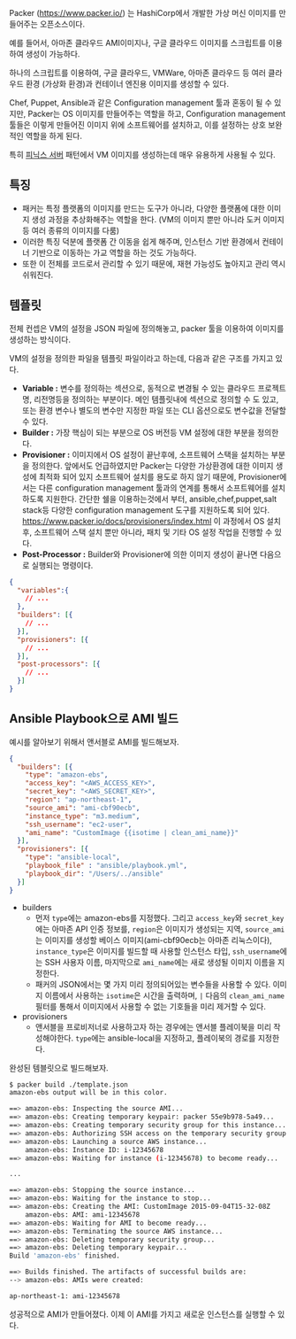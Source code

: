 
Packer (https://www.packer.io/) 는 HashiCorp에서 개발한 가상 머신 이미지를 만들어주는 오픈소스이다. 

예를 들어서, 아마존 클라우드 AMI이미지나, 구글 클라우드 이미지를 스크립트를 이용하여 생성이 가능하다.

하나의 스크립트를 이용하여, 구글 클라우드, VMWare, 아마존 클라우드 등 여러 클라우드 환경 (가상화 환경)과 컨테이너 엔진용 이미지를 생성할 수 있다.

Chef, Puppet, Ansible과 같은 Configuration management 툴과 혼동이 될 수 있지만, Packer는 OS 이미지를 만들어주는 역할을 하고, Configuration management 툴들은 이렇게 만들어진 이미지 위에 소프트웨어를 설치하고, 이를 설정하는 상호 보완적인 역할을 하게 된다. 

특히 [피닉스 서버](./IaC/Phoenix%E2%80%85Server.md) 패턴에서 VM 이미지를 생성하는데 매우 유용하게 사용될 수 있다.

## 특징

- 패커는 특정 플랫폼의 이미지를 만드는 도구가 아니라, 다양한 플랫폼에 대한 이미지 생성 과정을 추상화해주는 역할을 한다. (VM의 이미지 뿐만 아니라 도커 이미지 등 여러 종류의 이미지를 다룸) 
- 이러한 특징 덕분에 플랫폼 간 이동을 쉽게 해주며, 인스턴스 기반 환경에서 컨테이너 기반으로 이동하는 가교 역할을 하는 것도 가능하다.
- 또한 이 전체를 코드로서 관리할 수 있기 때문에, 재현 가능성도 높아지고 관리 역시 쉬워진다.

## 템플릿

전체 컨셉은 VM의 설정을 JSON 파일에 정의해놓고, packer 툴을 이용하여 이미지를 생성하는 방식이다. 

VM의 설정을 정의한 파일을 템플릿 파일이라고 하는데, 다음과 같은 구조를 가지고 있다. 

- **Variable :** 변수를 정의하는 섹션으로, 동적으로 변경될 수 있는 클라우드 프로젝트명, 리전명등을 정의하는 부분이다. 메인 템플릿내에 섹션으로 정의할 수 도 있고, 또는 환경 변수나 별도의 변수만 지정한 파일 또는 CLI 옵션으로도 변수값을 전달할 수 있다. 
- **Builder :** 가장 핵심이 되는 부분으로 OS 버전등 VM 설정에 대한 부분을 정의한다. 
- **Provisioner :** 이미지에서 OS 설정이 끝난후에, 소프트웨어 스택을 설치하는 부분을 정의한다. 앞에서도 언급하였지만 Packer는 다양한 가상환경에 대한 이미지 생성에 최적화 되어 있지 소프트웨어 설치를 용도로 하지 않기 때문에, Provisioner에서는 다른 configuration management 툴과의 연계를 통해서 소프트웨어를 설치하도록 지원한다. 간단한 쉘을 이용하는것에서 부터, ansible,chef,puppet,salt stack등 다양한 configuration management 도구를 지원하도록 되어 있다. https://www.packer.io/docs/provisioners/index.html
이 과정에서 OS 설치 후, 소프트웨어 스택 설치 뿐만 아니라, 패치 및 기타 OS 설정 작업을 진행할 수 있다. 
- **Post-Processor :** Builder와 Provisioner에 의한 이미지 생성이 끝나면 다음으로 실행되는 명령이다. 

```json
{
  "variables":{
    // ...
  },
  "builders": [{
    // ...
  }],
  "provisioners": [{
    // ...
  }],
  "post-processors": [{
    // ...
  }]
}
```

## Ansible Playbook으로 AMI 빌드

예시를 알아보기 위해서 앤서블로 AMI를 빌드해보자.

```json
{
  "builders": [{
    "type": "amazon-ebs",
    "access_key": "<AWS_ACCESS_KEY>",
    "secret_key": "<AWS_SECRET_KEY>",
    "region": "ap-northeast-1",
    "source_ami": "ami-cbf90ecb",
    "instance_type": "m3.medium",
    "ssh_username": "ec2-user",
    "ami_name": "CustomImage {{isotime | clean_ami_name}}"
  }],
  "provisioners": [{
    "type": "ansible-local",
    "playbook_file" : "ansible/playbook.yml",
    "playbook_dir": "/Users/../ansible"
  }]
}
```

- builders
    - 먼저 `type`에는 amazon-ebs를 지정했다. 그리고 `access_key`와 `secret_key`에는 아마존 API 인증 정보를, `region`은 이미지가 생성되는 지역, `source_ami`는 이미지를 생성할 베이스 이미지(ami-cbf90ecb는 아마존 리눅스이다), `instance_type`은 이미지를 빌드할 때 사용할 인스턴스 타입, `ssh_username`에는 SSH 사용자 이름, 마지막으로 `ami_name`에는 새로 생성될 이미지 이름을 지정한다.
    - 패커의 JSON에서는 몇 가지 미리 정의되어있는 변수들을 사용할 수 있다. 이미지 이름에서 사용하는 `isotime`은 시간을 출력하며, `|` 다음의 `clean_ami_name` 필터를 통해서 이미지에서 사용할 수 없는 기호들을 미리 제거할 수 있다.
- provisioners
    - 앤서블을 프로비저너로 사용하고자 하는 경우에는 앤서블 플레이북을 미리 작성해야한다. `type`에는 ansible-local을 지정하고, 플레이북의 경로를 지정한다. 

완성된 템블릿으로 빌드해보자.

```bash
$ packer build ./template.json
amazon-ebs output will be in this color.

==> amazon-ebs: Inspecting the source AMI...
==> amazon-ebs: Creating temporary keypair: packer 55e9b978-5a49...
==> amazon-ebs: Creating temporary security group for this instance...
==> amazon-ebs: Authorizing SSH access on the temporary security group...
==> amazon-ebs: Launching a source AWS instance...
    amazon-ebs: Instance ID: i-12345678
==> amazon-ebs: Waiting for instance (i-12345678) to become ready...

...

==> amazon-ebs: Stopping the source instance...
==> amazon-ebs: Waiting for the instance to stop...
==> amazon-ebs: Creating the AMI: CustomImage 2015-09-04T15-32-08Z
    amazon-ebs: AMI: ami-12345678
==> amazon-ebs: Waiting for AMI to become ready...
==> amazon-ebs: Terminating the source AWS instance...
==> amazon-ebs: Deleting temporary security group...
==> amazon-ebs: Deleting temporary keypair...
Build 'amazon-ebs' finished.

==> Builds finished. The artifacts of successful builds are:
--> amazon-ebs: AMIs were created:

ap-northeast-1: ami-12345678
```

성공적으로 AMI가 만들어졌다. 이제 이 AMI를 가지고 새로운 인스턴스를 실행할 수 있다.
